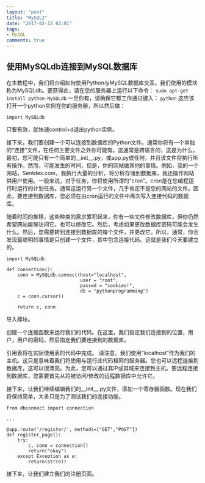 ```yaml
---
layout: "post"
title: "MySQL2"
date: "2017-02-12 02:01"
tags:
- MySQL
comments: true
---
```



## 使用MySQLdb连接到MySQL数据库



在本教程中，我们将介绍如何使用Python与MySQL数据库交互。我们使用的模块称为MySQLdb。要获得此，请在您的服务器上运行以下命令：
`sudo apt-get install python-MySQLdb`
一旦你有，请确保它都工作通过键入：
`python`
这应该打开一个python实例在你的服务器，所以然后做：

    import MySQLdb

只要有效，就快速control+d退出python实例。

接下来，我们要创建一个可以连接到数据库的Python文件。通常你将有一个单独的“连接”文件，在任何主要文件之外你可能有。这通常是跨语言的，这是为什么。最初，您可能只有一个简单的__init__.py，或app.py或任何，并且该文件将执行所有操作。然而，可能发生的时间，但是，你的网站做其他的事情。例如，我的一个网站，Sentdex.com，我执行大量的分析，将分析存储到数据库，我还操作网站供用户使用。一般来说，对于任务，你将使用所谓的“cron”。cron是在您编程运行时运行的计划任务。通常这运行另一个文件，几乎肯定不是您的网站的文件。因此，要连接到数据库，您必须在由cron运行的文件中再次写入连接代码的数据库。

随着时间的推移，这些种类的需求累积起来，你有一些文件修改数据库，但你仍然希望网站能够访问它，也可以修改它。然后，考虑如果更改数据库密码可能会发生什么。然后，您需要转到连接到数据库的每个文件，并更改它。所以，通常，你会发现最聪明的事情是只创建一个文件，其中包含连接代码。这就是我们今天要建立的。


    import MySQLdb

    def connection():
        conn = MySQLdb.connect(host="localhost",
                               user = "root",
                               passwd = "cookies!",
                               db = "pythonprogramming")
        c = conn.cursor()

        return c, conn


导入模块。

创建一个连接函数来运行我们的代码。在这里，我们指定我们连接到的位置，用户，用户的密码，然后指定我们要连接到的数据库。

引用表将在实际使用表的代码中完成。
请注意，我们使用“localhost”作为我们的主机。这只是意味着我们将使用与运行此代码相同的服务器。您也可以远程连接到数据库，这可以很漂亮。为此，您可以通过其IP或其域来连接到主机。要远程连接到数据库，您需要首先从将被访问/修改的远程数据库中允许它。

接下来，让我们继续编辑我们的__init__.py文件，添加一个寄存器函数。现在我们将保持简单，大多只是为了测试我们的连接功能。


    from dbconnect import connection

    ...		

    @app.route('/register/', methods=["GET","POST"])
    def register_page():
        try:
            c, conn = connection()
            return("okay")
        except Exception as e:
            return(str(e))


接下来，让我们建立我们的注册页面。
